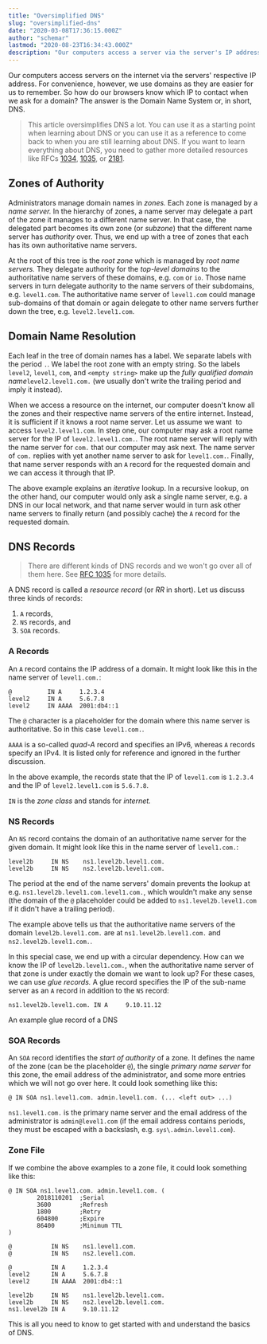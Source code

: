 ```yaml
---
title: "Oversimplified DNS"
slug: "oversimplified-dns"
date: "2020-03-08T17:36:15.000Z"
author: "schemar"
lastmod: "2020-08-23T16:34:43.000Z"
description: "Our computers access a server via the server's IP address. Humans use domains instead. How do our browsers know the IP of a domain? The answer is DNS."
---
```


Our computers access servers on the internet via the servers' respective IP address. For convenience, however, we use domains as they are easier for us to remember. So how do our browsers know which IP to contact when we ask for a domain? The answer is the Domain Name System or, in short, DNS.

> This article oversimplifies DNS a lot. You can use it as a starting point when learning about DNS or you can use it as a reference to come back to when you are still learning about DNS. If you want to learn everything about DNS, you need to gather more detailed resources like RFCs [1034](https://tools.ietf.org/html/rfc1034), [1035](https://tools.ietf.org/html/rfc1035), or [2181](https://tools.ietf.org/html/rfc2181).

## Zones of Authority

Administrators manage domain names in _zones._ Each zone is managed by a _name server._ In the hierarchy of zones, a name server may delegate a part of the zone it manages to a different name server. In that case, the delegated part becomes its own zone (or _subzone_) that the different name server has _authority_ over. Thus, we end up with a tree of zones that each has its own authoritative name servers.

At the root of this tree is the _root zone_ which is managed by _root name servers._ They delegate authority for the _top-level domains_ to the authoritative name servers of these domains, e.g. `com` or `io`. Those name servers in turn delegate authority to the name servers of their subdomains, e.g. `level1.com`. The authoritative name server of `level1.com` could manage sub-domains of that domain or again delegate to other name servers further down the tree, e.g. `level2.level1.com`.

## Domain Name Resolution

Each leaf in the tree of domain names has a label. We separate labels with the period `.`. We label the root zone with an empty string. So the labels `level2`, `level1`, `com`, and `<empty string>` make up the _fully qualified domain name_`level2.level1.com.` (we usually don't write the trailing period and imply it instead).

When we access a resource on the internet, our computer doesn't know all the zones and their respective name servers of the entire internet. Instead, it is sufficient if it knows a root name server. Let us assume we want  to access `level2.level1.com`. In step one, our computer may ask a root name server for the IP of `level2.level1.com.`. The root name server will reply with the name server for `com.` that our computer may ask next. The name server of `com.` replies with yet another name server to ask for `level1.com.`. Finally, that name server responds with an `A` record for the requested domain and we can access it through that IP.

The above example explains an _iterative_ lookup. In a recursive lookup, on the other hand, our computer would only ask a single name server, e.g. a DNS in our local network, and that name server would in turn ask other name servers to finally return (and possibly cache) the `A` record for the requested domain.

## DNS Records

> There are different kinds of DNS records and we won't go over all of them here. See [RFC 1035](https://tools.ietf.org/html/rfc1035) for more details.

A DNS record is called a _resource record_ (or _RR_ in short). Let us discuss three kinds of records:

1. `A` records,
2. `NS` records, and
3. `SOA` records.

### A Records

An `A` record contains the IP address of a domain. It might look like this in the name server of `level1.com.`:

```dns
@          IN A     1.2.3.4
level2     IN A     5.6.7.8
level2     IN AAAA  2001:db4::1
```

The `@` character is a placeholder for the domain where this name server is authoritative. So in this case `level1.com.`.

`AAAA` is a so-called _quad-A_ record and specifies an IPv6, whereas `A` records specify an IPv4. It is listed only for reference and ignored in the further discussion.

In the above example, the records state that the IP of `level1.com` is `1.2.3.4` and the IP of `level2.level1.com` is `5.6.7.8`.

`IN` is the _zone class_ and stands for _internet._

### NS Records

An `NS` record contains the domain of an authoritative name server for the given domain. It might look like this in the name server of `level1.com.`:

```dns
level2b     IN NS    ns1.level2b.level1.com.
level2b     IN NS    ns2.level2b.level1.com.
```

The period at the end of the name servers' domain prevents the lookup at e.g. `ns1.level2b.level1.com.level1.com.`, which wouldn't make any sense (the domain of the `@` placeholder could be added to `ns1.level2b.level1.com` if it didn't have a trailing period).

The example above tells us that the authoritative name servers of the domain `level2b.level1.com.` are at `ns1.level2b.level1.com.` and `ns2.level2b.level1.com.`.

In this special case, we end up with a circular dependency. How can we know the IP of `level2b.level1.com.`, when the authoritative name server of that zone is under exactly the domain we want to look up? For these cases, we can use _glue records._ A glue record specifies the IP of the sub-name server as an `A` record in addition to the `NS` record:

```dns
ns1.level2b.level1.com. IN A     9.10.11.12
```

An example glue record of a DNS

### SOA Records

An `SOA` record identifies the _start of authority_ of a zone. It defines the name of the zone (can be the placeholder `@`), the single _primary name server_ for this zone, the email address of the administrator, and some more entries which we will not go over here. It could look something like this:

```dns
@ IN SOA ns1.level1.com. admin.level1.com. (... <left out> ...)
```

`ns1.level1.com.` is the primary name server and the email address of the administrator is `admin@level1.com` (if the email address contains periods, they must be escaped with a backslash, e.g. `sys\.admin.level1.com`).

### Zone File

If we combine the above examples to a zone file, it could look something like this:

```dns
@ IN SOA ns1.level1.com. admin.level1.com. (
        2018110201  ;Serial
        3600        ;Refresh
        1800        ;Retry
        604800      ;Expire
        86400       ;Minimum TTL
)

@           IN NS    ns1.level1.com.
@           IN NS    ns2.level1.com.

@           IN A     1.2.3.4
level2      IN A     5.6.7.8
level2      IN AAAA  2001:db4::1

level2b     IN NS    ns1.level2b.level1.com.
level2b     IN NS    ns2.level2b.level1.com.
ns1.level2b IN A     9.10.11.12
```

This is all you need to know to get started with and understand the basics of DNS.

